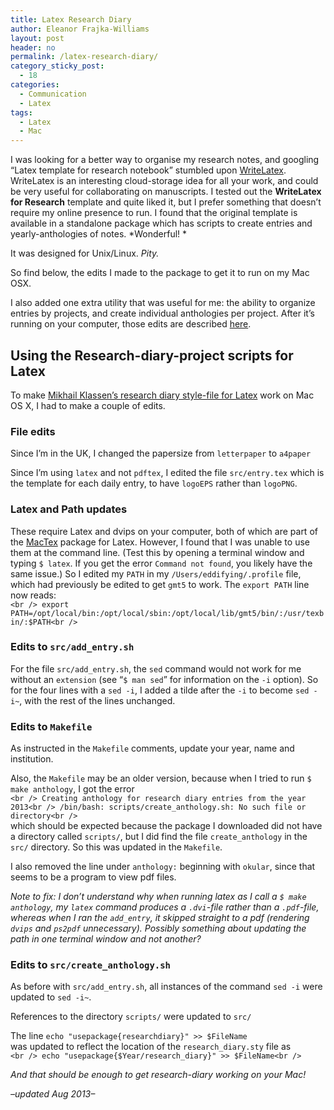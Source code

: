 ```yaml
---
title: Latex Research Diary
author: Eleanor Frajka-Williams
layout: post
header: no
permalink: /latex-research-diary/
category_sticky_post:
  - 18
categories:
  - Communication
  - Latex
tags:
  - Latex
  - Mac
---
```

I was looking for a better way to organise my research notes, and googling &#8220;Latex template for research notebook&#8221; stumbled upon [WriteLatex][1]. WriteLatex is an interesting cloud-storage idea for all your work, and could be very useful for collaborating on manuscripts. I tested out the **WriteLatex for Research** template and quite liked it, but I prefer something that doesn&#8217;t require my online presence to run. I found that the original template is available in a standalone package which has scripts to create entries and yearly-anthologies of notes. *Wonderful! *

It was designed for Unix/Linux. *Pity.*

So find below, the edits I made to the package to get it to run on my Mac OSX.

I also added one extra utility that was useful for me: the ability to organize entries by projects, and create individual anthologies per project. After it&#8217;s running on your computer, those edits are described [here][2].

## Using the Research-diary-project scripts for Latex

To make [Mikhail Klassen&#8217;s research diary style-file for Latex][3] work on Mac OS X, I had to make a couple of edits.

### File edits

Since I&#8217;m in the UK, I changed the papersize from `letterpaper` to `a4paper`

Since I&#8217;m using `latex` and not `pdftex`, I edited the file `src/entry.tex` which is the template for each daily entry, to have `logoEPS` rather than `logoPNG`.

### Latex and Path updates

These require Latex and dvips on your computer, both of which are part of the [MacTex][4] package for Latex. However, I found that I was unable to use them at the command line. (Test this by opening a terminal window and typing `$ latex`. If you get the error `Command not found`, you likely have the same issue.) So I edited my `PATH` in my `/Users/eddifying/.profile` file, which had previously be edited to get `gmt5` to work. The `export PATH` line now reads:  
`<br />
export PATH=/opt/local/bin:/opt/local/sbin:/opt/local/lib/gmt5/bin/:/usr/texbin/:$PATH<br />
`

### Edits to `src/add_entry.sh`

For the file `src/add_entry.sh`, the `sed` command would not work for me without an `extension` (see &#8220;`$ man sed`&#8221; for information on the `-i` option). So for the four lines with a `sed -i`, I added a tilde after the `-i` to become `sed -i~`, with the rest of the lines unchanged.

### Edits to `Makefile`

As instructed in the `Makefile` comments, update your year, name and institution.

Also, the `Makefile` may be an older version, because when I tried to run `$ make anthology`, I got the error  
`<br />
Creating anthology for research diary entries from the year 2013<br />
/bin/bash: scripts/create_anthology.sh: No such file or directory<br />
`  
which should be expected because the package I downloaded did not have a directory called `scripts/`, but I did find the file `create_anthology` in the `src/` directory. So this was updated in the `Makefile`.

I also removed the line under `anthology:` beginning with `okular`, since that seems to be a program to view pdf files.

*Note to fix: I don&#8217;t understand why when running latex as I call a `$ make anthology`, my `latex` command produces a `.dvi`-file rather than a `.pdf`-file, whereas when I ran the `add_entry`, it skipped straight to a pdf (rendering `dvips` and `ps2pdf` unnecessary). Possibly something about updating the path in one terminal window and not another?*

### Edits to `src/create_anthology.sh`

As before with `src/add_entry.sh`, all instances of the command `sed -i` were updated to `sed -i~`.

References to the directory `scripts/` were updated to `src/`

The line `echo "usepackage{researchdiary}" >> $FileName`  
was updated to reflect the location of the `research_diary.sty` file as  
`<br />
echo "usepackage{$Year/research_diary}" >> $FileName<br />
`

*And that should be enough to get research-diary working on your Mac!*

*&#8211;updated Aug 2013&#8211;*

 [1]: https://www.writelatex.com/signup?ref=f40bc79901a9
 [2]: http://observationaloceanography.com/projects-for-latex-research-diary/ "Projects for Latex research diary"
 [3]: https://github.com/mikhailklassen/research-diary-project
 [4]: http://tug.org/mactex/